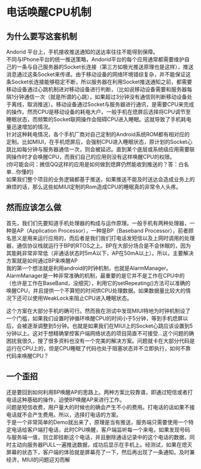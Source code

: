 
# 电话唤醒CPU机制

为什么要写这套机制
----------
Andorid 平台上，手机接收推送通知的送达率往往不能得到保障。<br>
不同与IPhone平台的统一推送策略，Andorid平台的每个应用通常都需要维护自己的一条与自己服务器的Socket长连接（第三方如极光推送原理也是这样），推送消息通过这条Socket来传递。由于移动设备的网络环境错综复杂，并不能保证这条Socket长连接能够稳定不断，所以服务器在利用Socket推送通知之前，都需要移动设备通过心跳机制进对移动设备进行判断，（比如说移动设备需要和服务器每隔1分钟通信一次（就是所谓的心跳），如果超过3分钟没有通信则判断移动设备处于离线，取消推送）。移动设备通过Socket与服务器进行通讯，是需要CPU来完成的操作。然而CPU是移动设备的耗电大户，一般手机在熄屏后选择将CPU调节至睡眠状态，而频繁的Socket联网操作会阻碍CPU进入睡眠。这就导致了手机耗电量迅速增加的情况。<br>
针对这种耗电情况，各个手机厂商对自己定制的Android系统ROM都有相对应的定制。比如MIUI，在手机熄屏后，会强制CPU进入睡眠状态，原计划的Socket心跳比如每分钟与服务器通信一次，则会被延迟。直到某个底层或系统级应用需要联网操作时才会唤醒CPU，而我们自己的应用则没有这样唤醒CPU的权限。<br>
(你可能会问：微信QQ这样的应用是如何做到熄屏仍然能收到推送的？答：白名单...你懂的)<br>
如果我们整个项目的业务逻辑都基于推送，如果推送不能及时送达会造成业务上的麻烦的话，那么这些如MIUI定制的Rom造成CPU的睡眠真的非常令人头疼。<br>


然而应该怎么做
--------
首先，我们们先要知道手机处理器的构成与运作原理。一般手机有两种处理器，一种是AP（Application Processor），一种是BP（Baseband Processor），前者顾名思义是用来运行应用的，而后者是我们我们打电话发短信以及上网时调用的处理器，通信协议栈就运行于BP的RTOS之上。BP在大部分场合是不会休眠的，因为其能耗非常非常低（非通话状态时5mA以下，AP在50mA以上）。所以，主要解决方案就是如何通过BP来唤醒AP<br>
我的第一个想法就是利用android的时钟机制，也就是AlarmManager。<br>
AlarmManager是一种非常准确的机制，最重要的是它并不是工作在CPU中的（也许是工作在BaseBand，没细究），利用它的setRepeating()方法可以准确的唤醒CPU，并且提供一个不算短的时间供CPU处理数据。如果数据量比较大的情况下还可以使用WeakLock来阻止CPU进入睡眠状态。<br>

这个方案在大部分手机的确可行。然而我在测试中发现MIUI特地为时钟机制设了一个门槛，如果我们设置时钟循环唤醒CPU的时间小于5分钟，等到手机熄屏以后，会被逐渐调整到5分钟。也就是如果我们在MIUI上的Socket心跳应该设置到5分钟以上。这对于想精确掌控客户端网络状态的项目简直不可接受...这个问题的确困扰我很久，搜了很多资料也没有一个完美的解决方案。问题就卡在大部分代码是运行在CPU上的，但是CPU睡眠了代码也处于阻塞状态并不立即执行，如何不靠代码来唤醒CPU？<br>


一个歪招
--------
还是要回到如何利用BP唤醒AP的思路上。两种方案比较靠谱，即通过短信或者打电话这种基础的操作，迫使BP唤醒AP来进行工作。<br>
问题是短信收费，用户量大的时候也的确会产生不小的费用。打电话的话如果不接电话就不会产生费用。所以，选择打电话的方案。<br>
于是一个非常简单的Demo就出来了，原理是当有推送，服务端只需要使用一个特定电话给客户端打电话，此时CPU唤醒，客户端监听每一个来电，如果发现号码与服务端一值，则立即挂断这个电话，并且删除通话记录中的这个电话的数据，同时主动向服务器PULL一遍推送数据，成功后显示在手机上。经测试，如果在熄灭屏幕的状态下，客户端的体验就是屏幕亮了一下，然后再出现了一条通知。及时兼经济，MIUI的问题迎刃而解
